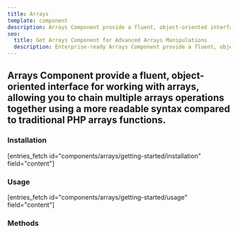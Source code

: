 ```yaml
---
title: Arrays
template: component
description: Arrays Component provide a fluent, object-oriented interface for working with arrays, allowing you to chain multiple arrays operations together using a more readable syntax compared to traditional PHP arrays functions.
seo:
  title: Get Arrays Component for Advanced Arrays Manipulations
  description: Enterprise-ready Arrays Component provide a fluent, object-oriented interface for working with arrays, allowing you to chain multiple arrays operations together using a more readable syntax compared to traditional PHP arrays functions
---
```


<h2 class="font-normal text-lg">
Arrays Component provide a fluent, object-oriented interface for working with arrays, allowing you to chain multiple arrays operations together using a more readable syntax compared to traditional PHP arrays functions.
</h2>

### Installation

[entries_fetch id="components/arrays/getting-started/installation" field="content"]

### Usage

[entries_fetch id="components/arrays/getting-started/usage" field="content"]

### Methods

